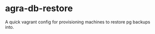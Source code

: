 agra-db-restore
===============

A quick vagrant config for provisioning machines to restore pg backups into. 
